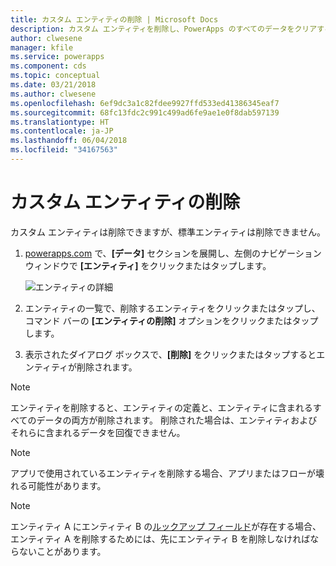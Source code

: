 ```yaml
---
title: カスタム エンティティの削除 | Microsoft Docs
description: カスタム エンティティを削除し、PowerApps のすべてのデータをクリアする手順
author: clwesene
manager: kfile
ms.service: powerapps
ms.component: cds
ms.topic: conceptual
ms.date: 03/21/2018
ms.author: clwesene
ms.openlocfilehash: 6ef9dc3a1c82fdee9927ffd533ed41386345eaf7
ms.sourcegitcommit: 68fc13fdc2c991c499ad6fe9ae1e0f8dab597139
ms.translationtype: HT
ms.contentlocale: ja-JP
ms.lasthandoff: 06/04/2018
ms.locfileid: "34167563"
---
```

# <a name="delete-a-custom-entity"></a>カスタム エンティティの削除
カスタム エンティティは削除できますが、標準エンティティは削除できません。

1. [powerapps.com](https://web.powerapps.com) で、**[データ]** セクションを展開し、左側のナビゲーション ウィンドウで **[エンティティ]** をクリックまたはタップします。

    ![エンティティの詳細](./media/data-platform-cds-create-entity/entitylist.png "エンティティの一覧")

2. エンティティの一覧で、削除するエンティティをクリックまたはタップし、コマンド バーの **[エンティティの削除]** オプションをクリックまたはタップします。

3. 表示されたダイアログ ボックスで、**[削除]** をクリックまたはタップするとエンティティが削除されます。

>[!NOTE]
>エンティティを削除すると、エンティティの定義と、エンティティに含まれるすべてのデータの両方が削除されます。 削除された場合は、エンティティおよびそれらに含まれるデータを回復できません。

>[!NOTE]
>アプリで使用されているエンティティを削除する場合、アプリまたはフローが壊れる可能性があります。

>[!NOTE]
>エンティティ A にエンティティ B の[ルックアップ フィールド](data-platform-entity-lookup.md)が存在する場合、エンティティ A を削除するためには、先にエンティティ B を削除しなければならないことがあります。

